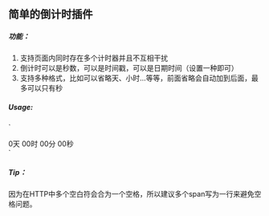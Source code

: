 ## 简单的倒计时插件


##### 功能：
1. 支持页面内同时存在多个计时器并且不互相干扰
3. 倒计时可以是秒数，可以是时间戳，可以是日期时间（设置一种即可）
2. 支持多种格式，比如可以省略天、小时...等等，前面省略会自动加到后面，最多可以只有秒


##### Usage:
`
<div class="timer-simple-seconds" (timer="3600" | timestamp="1482737420000" | datetime="2016-12-26 15:30:20") >  
	<span class="day">0</span>天  
	<span class="hour">00</span>时  
	<span class="minute">00</span>分  
	<span class="second">00</span>秒  
</div>
`


##### Tip： 
因为在HTTP中多个空白符会合为一个空格，所以建议多个span写为一行来避免空格问题。
	

